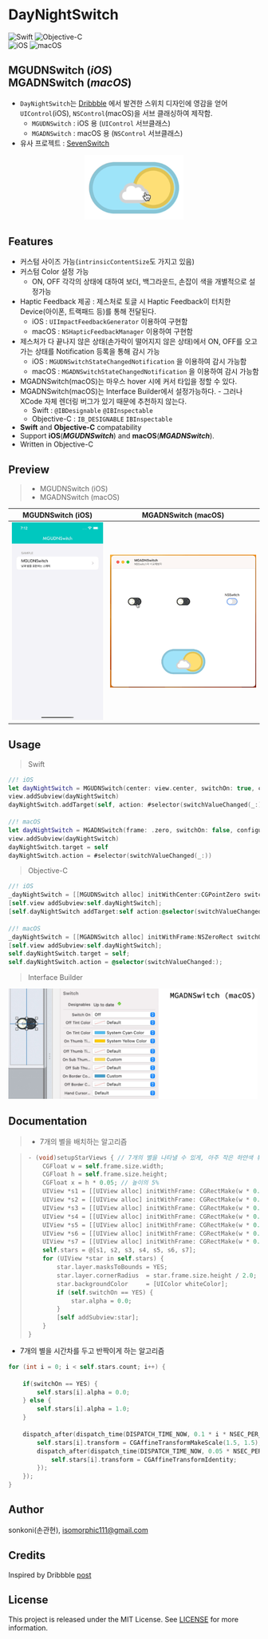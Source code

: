 # DayNightSwitch 

![Swift](https://img.shields.io/badge/Swift-F05138?style=flat-square&logo=Swift&logoColor=white)
![Objective-C](https://img.shields.io/badge/Objective--C-3A95E3?style=flat-square&logo=apple&logoColor=white)<br/>
![iOS](https://img.shields.io/badge/IOS-000000?style=flat-square&logo=ios&logoColor=white)
![macOS](https://img.shields.io/badge/MAC%20OS-000000?style=flat-square&logo=macos&logoColor=F0F0F0)

## **MGUDNSwitch** (***iOS***) <br/> **MGADNSwitch** (***macOS***)
- `DayNightSwitch`는 [Dribbble](https://dribbble.com/shots/1909289-Day-Night-Toggle-Button-GIF) 에서 발견한 스위치 디자인에 영감을 얻어 `UIControl`(iOS), `NSControl`(macOS)을 서브 클래싱하여 제작함. 
    - `MGUDNSwitch` : iOS 용 (`UIControl` 서브클래스)
    - `MGADNSwitch` : macOS 용 (`NSControl` 서브클래스)
- 유사 프로젝트 : [SevenSwitch](https://github.com/sonkoni/Collection-of-Toy-Projects/tree/main/Contents/SevenSwitch)
<p align="center"><img src="./screenshot/230530a3.gif" width="200"></p>

## Features
*  커스텀 사이즈 가능(`intrinsicContentSize`도 가지고 있음)
*  커스텀 Color 설정 가능
    * ON, OFF 각각의 상태에 대하여 보더, 백그라운드, 손잡이 색을 개별적으로 설정가능
*  Haptic Feedback 제공 : 제스처로 토글 시 Haptic Feedback이 터치한 Device(아이폰, 트랙패드 등)를 통해 전달된다.
    * iOS : `UIImpactFeedbackGenerator` 이용하여 구현함
    * macOS : `NSHapticFeedbackManager` 이용하여 구현함
*  제스처가 다 끝나지 않은 상태(손가락이 떨어지지 않은 상태)에서 ON, OFF를 오고가는 상태를 Notification 등록을 통해 감시 가능
    * iOS : `MGUDNSwitchStateChangedNotification` 을 이용하여 감시 가능함
    * macOS : `MGADNSwitchStateChangedNotification` 을 이용하여 감시 가능함
*  MGADNSwitch(macOS)는 마우스 hover 시에 커서 타입을 정할 수 있다.    
*  MGADNSwitch(macOS)는 Interface Builder에서 설정가능하다. - 그러나 XCode 자체 렌더링 버그가 있기 때문에 추천하지 않는다.
    * Swift : `@IBDesignable` `@IBInspectable`
    * Objective-C : `IB_DESIGNABLE` `IBInspectable`
*  **Swift** and **Objective-C** compatability
*  Support **iOS**(***MGUDNSwitch***) and **macOS**(***MGADNSwitch***).
*  Written in Objective-C


## Preview
> - MGUDNSwitch (iOS)
> - MGADNSwitch (macOS)

MGUDNSwitch (iOS) | MGADNSwitch (macOS)
---|---
<img src="./screenshot/Simulator Screen Recording - iPhone 14 - 2023-05-30 at 19.12.19.gif" width="250">|<img src="./screenshot/Screen Recording 2023-05-30 at 18.58.38.gif" width="450">


## Usage

> Swift
```swift
//! iOS
let dayNightSwitch = MGUDNSwitch(center: view.center, switchOn: true, configuration: nil)
view.addSubview(dayNightSwitch)
dayNightSwitch.addTarget(self, action: #selector(switchValueChanged(_:)), for: .valueChanged)

//! macOS
let dayNightSwitch = MGADNSwitch(frame: .zero, switchOn: false, configuration: nil)
view.addSubview(dayNightSwitch)
dayNightSwitch.target = self
dayNightSwitch.action = #selector(switchValueChanged(_:))

```

> Objective-C
```objective-c
//! iOS
_dayNightSwitch = [[MGUDNSwitch alloc] initWithCenter:CGPointZero switchOn:YES configuration:nil];
[self.view addSubview:self.dayNightSwitch];
[self.dayNightSwitch addTarget:self action:@selector(switchValueChanged:) forControlEvents:UIControlEventValueChanged];

//! macOS
_dayNightSwitch = [[MGADNSwitch alloc] initWithFrame:NSZeroRect switchOn:NO configuration:nil];
[self.view addSubview:self.dayNightSwitch];
self.dayNightSwitch.target = self;
self.dayNightSwitch.action = @selector(switchValueChanged:);

```
> Interface Builder

<img src="./screenshot/230531a1.jpg" width="500">


## Documentation

>  * 7개의 별을 배치하는 알고리즘
    
>  ```objective-c
>  - (void)setupStarViews { // 7개의 별을 나타낼 수 있게, 아주 작은 하얀색 뷰들을 다른 위치와 약간 다른 사이즈로 생성한다.
>      CGFloat w = self.frame.size.width;
>      CGFloat h = self.frame.size.height;
>      CGFloat x = h * 0.05; // 높이의 5%
>      UIView *s1 = [[UIView alloc] initWithFrame: CGRectMake(w * 0.50, h * 0.16, x,       x)];
>      UIView *s2 = [[UIView alloc] initWithFrame: CGRectMake(w * 0.62, h * 0.33, x * 0.6, x * 0.6)];
>      UIView *s3 = [[UIView alloc] initWithFrame: CGRectMake(w * 0.70, h * 0.15, x,       x)];
>      UIView *s4 = [[UIView alloc] initWithFrame: CGRectMake(w * 0.83, h * 0.39, x * 1.4, x * 1.4)];
>      UIView *s5 = [[UIView alloc] initWithFrame: CGRectMake(w * 0.70, h * 0.54, x * 0.8, x * 0.8)];
>      UIView *s6 = [[UIView alloc] initWithFrame: CGRectMake(w * 0.52, h * 0.73, x * 1.3, x * 1.3)];
>      UIView *s7 = [[UIView alloc] initWithFrame: CGRectMake(w * 0.82, h * 0.66, x * 1.1, x * 1.1)];
>      self.stars = @[s1, s2, s3, s4, s5, s6, s7];
>      for (UIView *star in self.stars) {
>          star.layer.masksToBounds = YES;
>          star.layer.cornerRadius  = star.frame.size.height / 2.0;
>          star.backgroundColor     = [UIColor whiteColor];
>          if (self.switchOn == YES) {
>              star.alpha = 0.0;
>          }
>          [self addSubview:star];
>      }
>  }
>  ```

* 7개의 별을 시간차를 두고 반짝이게 하는 알고리즘
```objective-c
for (int i = 0; i < self.stars.count; i++) {
    
    if(switchOn == YES) {
        self.stars[i].alpha = 0.0;
    } else {
        self.stars[i].alpha = 1.0;
    }
    
    dispatch_after(dispatch_time(DISPATCH_TIME_NOW, 0.1 * i * NSEC_PER_SEC), dispatch_get_main_queue(), ^{
        self.stars[i].transform = CGAffineTransformMakeScale(1.5, 1.5);
        dispatch_after(dispatch_time(DISPATCH_TIME_NOW, 0.05 * NSEC_PER_SEC), dispatch_get_main_queue(), ^{
            self.stars[i].transform = CGAffineTransformIdentity;
        });
    });
}

```

## Author

sonkoni(손관현), isomorphic111@gmail.com


## Credits

Inspired by Dribbble [post](https://dribbble.com/shots/1909289-Day-Night-Toggle-Button-GIF)
 

## License

This project is released under the MIT License. See [LICENSE](https://github.com/sonkoni/Collection-of-Toy-Projects/blob/main/LICENSE) for more information.
